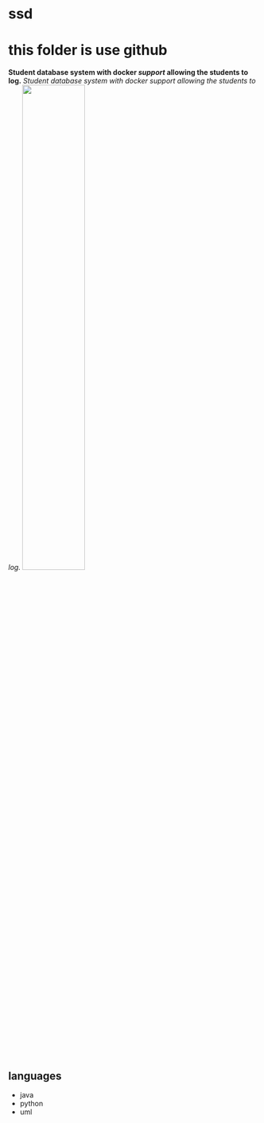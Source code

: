 # ssd
# this folder is use github
**Student database system with docker *support* allowing the students to log.**
_Student database system with docker support allowing the students to log._
<img src='https://images.pexels.com/photos/257360/pexels-photo-257360.jpeg?auto=compress&cs=tinysrgb&dpr=1&w=500' height=50% width=50%>

## languages
  - java
  - python
  - uml
